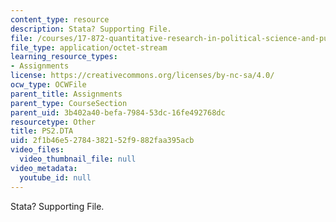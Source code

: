 ```yaml
---
content_type: resource
description: Stata? Supporting File.
file: /courses/17-872-quantitative-research-in-political-science-and-public-policy-spring-2004/2f1b46e52784382152f9882faa395acb_PS2.DTA
file_type: application/octet-stream
learning_resource_types:
- Assignments
license: https://creativecommons.org/licenses/by-nc-sa/4.0/
ocw_type: OCWFile
parent_title: Assignments
parent_type: CourseSection
parent_uid: 3b402a40-befa-7984-53dc-16fe492768dc
resourcetype: Other
title: PS2.DTA
uid: 2f1b46e5-2784-3821-52f9-882faa395acb
video_files:
  video_thumbnail_file: null
video_metadata:
  youtube_id: null
---
```

Stata? Supporting File.